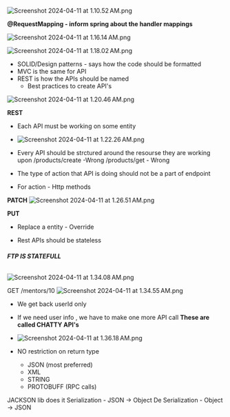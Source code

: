 
![Screenshot 2024-04-11 at 1.10.52 AM.png](images%2FScreenshot%202024-04-11%20at%201.10.52%E2%80%AFAM.png)

**@RequestMapping - inform spring about the handler mappings**

![Screenshot 2024-04-11 at 1.16.14 AM.png](images%2FScreenshot%202024-04-11%20at%201.16.14%E2%80%AFAM.png)

![Screenshot 2024-04-11 at 1.18.02 AM.png](images%2FScreenshot%202024-04-11%20at%201.18.02%E2%80%AFAM.png)


- SOLID/Design patterns - says how the code should be formatted
- MVC is the same for API
- REST is how the APIs should be named
  - Best practices to create API's
  
![Screenshot 2024-04-11 at 1.20.46 AM.png](images%2FScreenshot%202024-04-11%20at%201.20.46%E2%80%AFAM.png)

**REST**
- Each API must be working on some entity
- ![Screenshot 2024-04-11 at 1.22.26 AM.png](images%2FScreenshot%202024-04-11%20at%201.22.26%E2%80%AFAM.png)


- Every API should be strctured around the resourse they are working upon
/products/create -Wrong
/products/get - Wrong

- The type of action that API is doing should not be a part of endpoint
- For action - Http methods

**PATCH**
![Screenshot 2024-04-11 at 1.26.51 AM.png](images%2FScreenshot%202024-04-11%20at%201.26.51%E2%80%AFAM.png)

**PUT**
  - Replace a entity - Override

- Rest APIs should be stateless


###### **FTP IS STATEFULL**


![Screenshot 2024-04-11 at 1.34.08 AM.png](images%2FScreenshot%202024-04-11%20at%201.34.08%E2%80%AFAM.png)

GET /mentors/10
![Screenshot 2024-04-11 at 1.34.55 AM.png](images%2FScreenshot%202024-04-11%20at%201.34.55%E2%80%AFAM.png)

- We get back userId only
- If we need user info , we have to make one more API call
**These are called CHATTY API's**
- ![Screenshot 2024-04-11 at 1.36.18 AM.png](images%2FScreenshot%202024-04-11%20at%201.36.18%E2%80%AFAM.png)

- NO restriction on return type
  - JSON (most preferred)
  - XML
  - STRING
  - PROTOBUFF (RPC calls)

JACKSON lib does it
Serialization - JSON -> Object
De Serialization - Object -> JSON








































